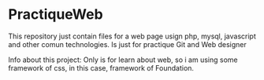 PractiqueWeb
============

This repository just contain files for a web page usign php, mysql, javascript and other comun technologies. Is just for practique Git and Web designer

Info about this project:
    Only is for learn about web, so i am using some framework of css, in this case, framework of Foundation.